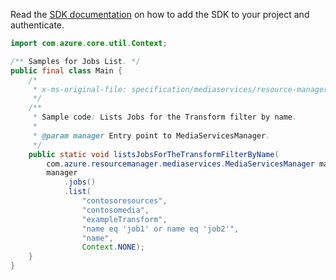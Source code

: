 Read the [SDK documentation](https://github.com/Azure/azure-sdk-for-java/blob/azure-resourcemanager-mediaservices_2.0.0/sdk/mediaservices/azure-resourcemanager-mediaservices/README.md) on how to add the SDK to your project and authenticate.

```java
import com.azure.core.util.Context;

/** Samples for Jobs List. */
public final class Main {
    /*
     * x-ms-original-file: specification/mediaservices/resource-manager/Microsoft.Media/stable/2021-11-01/examples/jobs-list-all-filter-by-name.json
     */
    /**
     * Sample code: Lists Jobs for the Transform filter by name.
     *
     * @param manager Entry point to MediaServicesManager.
     */
    public static void listsJobsForTheTransformFilterByName(
        com.azure.resourcemanager.mediaservices.MediaServicesManager manager) {
        manager
            .jobs()
            .list(
                "contosoresources",
                "contosomedia",
                "exampleTransform",
                "name eq 'job1' or name eq 'job2'",
                "name",
                Context.NONE);
    }
}
```
